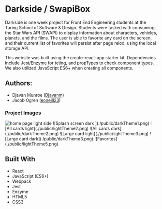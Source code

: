 # Darkside / SwapiBox 

Darkside is one week project for Front End Engineering students at the Turing School of Software & Design. Students were tasked with consuming the Star Wars API (SWAPI) to display information about characters, vehicles, planets, and the films. The user is able to favorite any card on the screen, and their current list of favorites will persist after page relod, using the local storage API. 

This website was built using the create-react-app starter kit. Dependencies include Jest/Enzyme for teting, and propTypes to check component types. We also utilized JavaScript ES6+ when creating all components. 



## Authors:
* Djavan Munroe ([Djavanm](https://github.com/djavanm))
* Jacob Ogren ([eoneill23](https://github.com/jogren))

### Project Images
<img width="1440" alt="home page light side" src="https://user-images.githubusercontent.com/19739235/63726515-ba312a80-c81a-11e9-8480-c1cc28d5902c.png">
![Splash screen dark ](./public/darkTheme1.png)
![All cards light](./public/lightTheme2.png)
![All cards dark](./public/darkTheme2.png)
![Large card light](./public/lightTheme3.png)
![Large card dark](./public/darkTheme3.png)
![Favorites](./public/lightTheme5.png)


## Built With
- React
- JavaScript (ES6+)
- Webpack
- Jest
- Enzyme
- HTML5
- CSS3
